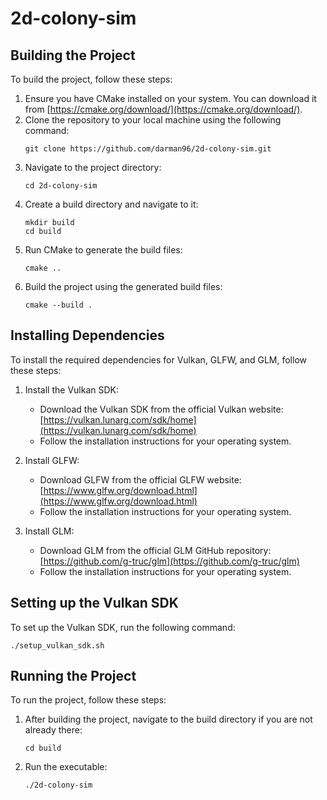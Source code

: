 # 2d-colony-sim

## Building the Project

To build the project, follow these steps:

1. Ensure you have CMake installed on your system. You can download it from [https://cmake.org/download/](https://cmake.org/download/).
2. Clone the repository to your local machine using the following command:
   ```
   git clone https://github.com/darman96/2d-colony-sim.git
   ```
3. Navigate to the project directory:
   ```
   cd 2d-colony-sim
   ```
4. Create a build directory and navigate to it:
   ```
   mkdir build
   cd build
   ```
5. Run CMake to generate the build files:
   ```
   cmake ..
   ```
6. Build the project using the generated build files:
   ```
   cmake --build .
   ```

## Installing Dependencies

To install the required dependencies for Vulkan, GLFW, and GLM, follow these steps:

1. Install the Vulkan SDK:
   - Download the Vulkan SDK from the official Vulkan website: [https://vulkan.lunarg.com/sdk/home](https://vulkan.lunarg.com/sdk/home)
   - Follow the installation instructions for your operating system.

2. Install GLFW:
   - Download GLFW from the official GLFW website: [https://www.glfw.org/download.html](https://www.glfw.org/download.html)
   - Follow the installation instructions for your operating system.

3. Install GLM:
   - Download GLM from the official GLM GitHub repository: [https://github.com/g-truc/glm](https://github.com/g-truc/glm)
   - Follow the installation instructions for your operating system.

## Setting up the Vulkan SDK

To set up the Vulkan SDK, run the following command:
```
./setup_vulkan_sdk.sh
```

## Running the Project

To run the project, follow these steps:

1. After building the project, navigate to the build directory if you are not already there:
   ```
   cd build
   ```
2. Run the executable:
   ```
   ./2d-colony-sim
   ```
